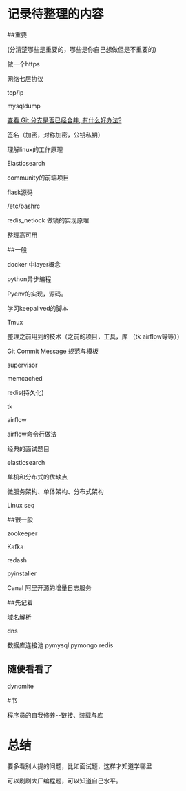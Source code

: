 # 记录待整理的内容

##重要

(分清楚哪些是重要的，哪些是你自己想做但是不重要的)

做一个https

网络七层协议

tcp/ip

mysqldump

[查看 Git 分支是否已经合并, 有什么好办法?](https://segmentfault.com/q/1010000000464961)

签名（加密，对称加密，公钥私钥）

理解linux的工作原理

Elasticsearch

community的前端项目

flask源码

/etc/bashrc

redis_netlock 做锁的实现原理

整理高可用

##一般

docker 中layer概念

python异步编程

Pyenv的实现，源码。

学习keepalived的脚本

Tmux 

整理之前用到的技术（之前的项目，工具，库 （tk airflow等等））

Git Commit Message 规范与模板

supervisor

memcached

redis(持久化)

tk

airflow

airflow命令行做法

经典的面试题目

elasticsearch

单机和分布式的优缺点

微服务架构、单体架构、分布式架构

Linux  seq 

##很一般

zookeeper

Kafka

redash

pyinstaller

Canal 阿里开源的增量日志服务

##先记着

域名解析

dns

数据库连接池 pymysql  pymongo  redis



## 随便看看了

dynomite

#书



 程序员的自我修养--链接、装载与库



# 总结

要多看别人提的问题，比如面试题，这样才知道学哪里

可以刷刷大厂编程题，可以知道自己水平。